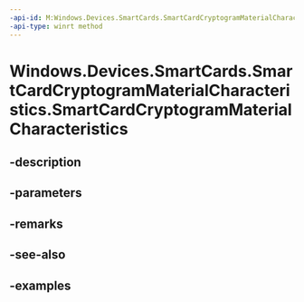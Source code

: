 ```yaml
---
-api-id: M:Windows.Devices.SmartCards.SmartCardCryptogramMaterialCharacteristics.#ctor
-api-type: winrt method
---
```


<!-- Method syntax.
public SmartCardCryptogramMaterialCharacteristics.SmartCardCryptogramMaterialCharacteristics()
-->

# Windows.Devices.SmartCards.SmartCardCryptogramMaterialCharacteristics.SmartCardCryptogramMaterialCharacteristics

## -description

## -parameters

## -remarks

## -see-also

## -examples

